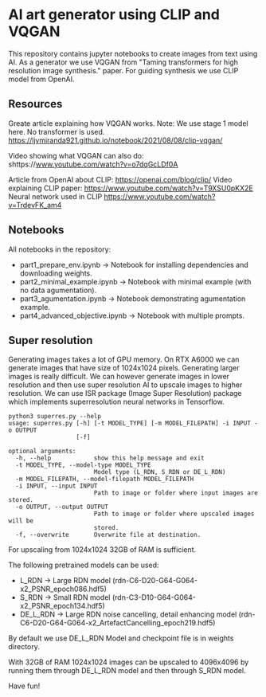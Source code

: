 # AI art generator using CLIP and VQGAN

This repository contains jupyter notebooks to create images from text using AI.
As a generator we use VQGAN from "Taming transformers for high resolution image synthesis." paper.
For guiding synthesis we use CLIP model from OpenAI.

## Resources

Greate article explaining how VQGAN works. Note: We use stage 1 model
here. No transformer is used. https://ljvmiranda921.github.io/notebook/2021/08/08/clip-vqgan/

Video showing what VQGAN can also do: shttps://www.youtube.com/watch?v=o7dqGcLDf0A

Article from OpenAI about CLIP: https://openai.com/blog/clip/
Video explaining CLIP paper: https://www.youtube.com/watch?v=T9XSU0pKX2E
Neural network used in CLIP https://www.youtube.com/watch?v=TrdevFK_am4

## Notebooks

All notebooks in the repository:

 - part1_prepare_env.ipynb -> Notebook for installing dependencies and downloading weights.
 - part2_minimal_example.ipynb -> Notebook with minimal example (with no data agumentation).
 - part3_agumentation.ipynb -> Notebook demonstrating agumentation example.
 - part4_advanced_objective.ipynb -> Notebook with multiple prompts.

## Super resolution

Generating images takes a lot of GPU memory. On RTX A6000 we can generate images that have size of 1024x1024 pixels.
Generating larger images is really difficult. We can however generate images in lower resolution and then use
super resolution AI to upscale images to higher resolution. We can use ISR package (Image Super Resolution) package
which implements superresolution neural networks in Tensorflow.

```
python3 superres.py --help
usage: superres.py [-h] [-t MODEL_TYPE] [-m MODEL_FILEPATH] -i INPUT -o OUTPUT
                   [-f]

optional arguments:
  -h, --help            show this help message and exit
  -t MODEL_TYPE, --model-type MODEL_TYPE
                        Model type (L_RDN, S_RDN or DE_L_RDN)
  -m MODEL_FILEPATH, --model-filepath MODEL_FILEPATH
  -i INPUT, --input INPUT
                        Path to image or folder where input images are stored.
  -o OUTPUT, --output OUTPUT
                        Path to image or folder where upscaled images will be
                        stored.
  -f, --overwrite       Overwrite file at destination.
```

For upscaling from 1024x1024 32GB of RAM is sufficient.

The following pretrained models can be used:

 - L_RDN -> Large RDN model (rdn-C6-D20-G64-G064-x2_PSNR_epoch086.hdf5)
 - S_RDN -> Small RDN model (rdn-C3-D10-G64-G064-x2_PSNR_epoch134.hdf5)
 - DE_L_RDN -> Large RDN noise cancelling, detail enhancing model (rdn-C6-D20-G64-G064-x2_ArtefactCancelling_epoch219.hdf5)

By default we use DE_L_RDN Model and checkpoint file is in weights directory.

With 32GB of RAM 1024x1024 images can be upscaled to 4096x4096 by running them through DE_L_RDN model and then through S_RDN model.

Have fun!
